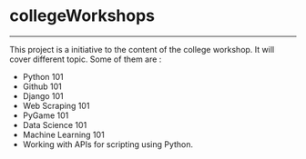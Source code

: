 # collegeWorkshops
___
This project is a initiative to the content of the college workshop. It will cover different topic. Some of them are :
* Python 101 
* Github 101
* Django 101 
* Web Scraping 101 
* PyGame 101 
* Data Science 101 
* Machine Learning 101 
* Working with APIs for scripting using Python.